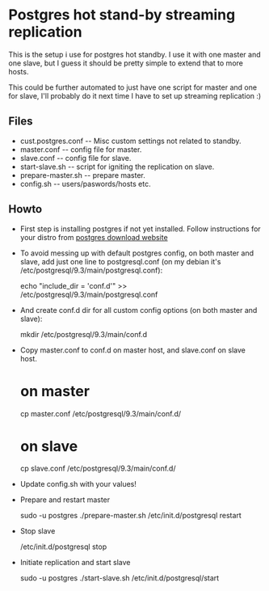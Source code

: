 Postgres hot stand-by streaming replication
===========================================

This is the setup i use for postgres hot standby.
I use it with one master and one slave, but I guess it should be pretty simple to extend that to more hosts.

This could be further automated to just have one script for master and one for slave, I'll probably do it next time I have to set up streaming replication :)

## Files

* cust.postgres.conf  -- Misc custom settings not related to standby.
* master.conf -- config file for master.
* slave.conf -- config file for slave.
* start-slave.sh -- script for igniting the replication on slave.
* prepare-master.sh -- prepare master.
* config.sh -- users/paswords/hosts etc.

## Howto

* First step is installing postgres if not yet installed. Follow instructions for your distro from [postgres download website](http://www.postgresql.org/download)

* To avoid messing up with default postgres config, on both master and slave, add just one line to postgresql.conf (on my debian it's /etc/postgresql/9.3/main/postgresql.conf):

    echo "include_dir = 'conf.d'" >> /etc/postgresql/9.3/main/postgresql.conf

* And create conf.d dir for all custom config options (on both master and slave):

    mkdir /etc/postgresql/9.3/main/conf.d

* Copy master.conf to conf.d on master host, and slave.conf on slave host.

    # on master
    cp master.conf /etc/postgresql/9.3/main/conf.d/

    # on slave
    cp slave.conf /etc/postgresql/9.3/main/conf.d/

* Update config.sh with your values!

* Prepare and restart master
    
    sudo -u postgres ./prepare-master.sh
    /etc/init.d/postgresql restart

* Stop slave

    /etc/init.d/postgresql stop

* Initiate replication and start slave

    sudo -u postgres ./start-slave.sh
    /etc/init.d/postgresql/start
